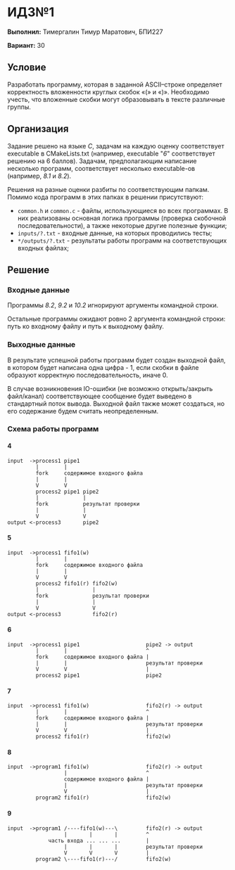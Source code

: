 # ИДЗ№1

**Выполнил:** Тимергалин Тимур Маратович, БПИ227

**Вариант:** 30

## Условие

Разработать программу, которая в заданной ASCII–строке определяет корректность вложенности круглых скобок «(» и «)». Необходимо учесть, что вложенные скобки могут образовывать в тексте различные группы.

## Организация

Задание решено на языке *C*, задачам на каждую оценку соответствует executable в CMakeLists.txt (например, executable "*6*" соответствует решению на 6 баллов). Задачам, предполагающим написание несколько программ, соответствует несколько executable-ов (например, *8.1* и *8.2*).

Решения на разные оценки разбиты по соответствующим папкам. Помимо кода программ в этих папках в решении присутствуют:

- `common.h` и `common.c` - файлы, использующиеся во всех программах. В них реализованы основная логика программы (проверка скобочной последовательности), а также некоторые другие полезные функции;
- `inputs/?.txt` - входные данные, на которых проводились тесты;
- `*/outputs/?.txt` - результаты работы программ на соответствующих входных файлах;

## Решение

### Входные данные

Программы *8.2*, *9.2* и *10.2* игнорируют аргументы командной строки.

Остальные программы ожидают ровно 2 аргумента командной строки: путь ко входному файлу и путь к выходному файлу.

### Выходные данные

В результате успешной работы программ будет создан выходной файл, в котором будет написана одна цифра - 1, если скобки в файле образуют корректную последовательность, иначе 0.

В случае возникновения IO-ошибки (не возможно открыть/закрыть файл/канал) соответствующее сообщение будет выведено в стандартный поток вывода. Выходной файл также может создаться, но его содержание будем считать неопределенным.

### Схема работы программ

#### 4

```
input  ->process1 pipe1
         |        |
         fork     содержимое входного файла
         |        |
         V        V
         process2 pipe1 pipe2
         |              |
         fork           результат проверки
         |              |
         V              V
output <-process3       pipe2
```

#### 5

```
input  ->process1 fifo1(w)
         |        |
         fork     содержимое входного файла
         |        |
         V        V
         process2 fifo1(r) fifo2(w)
         |                 |
         fork              результат проверки
         |                 |
         V                 V
output <-process3          fifo2(r)
```

#### 6

```
input  ->process1 pipe1                     pipe2 -> output
         |        |                         ^
         fork     содержимое входного файла |
         |        |                         результат проверки
         V        V                         |
         process2 pipe1                     pipe2
```

#### 7

```
input  ->process1 fifo1(w)                  fifo2(r) -> output
         |        |                         ^
         fork     содержимое входного файла |
         |        |                         результат проверки
         V        V                         |
         process2 fifo1(r)                  fifo2(w)
```

#### 8

```
input  ->program1 fifo1(w)                  fifo2(r) -> output
                  |                         ^
                  содержимое входного файла |
                  |                         результат проверки
                  V                         |
         program2 fifo1(r)                  fifo2(w)
```

#### 9

```
input  ->program1 /----fifo1(w)---\         fifo2(r) -> output
                  |       |       |         ^
             часть входа ... ... ...        |
                  |       |       |         результат проверки
                  V       V       V         |
         program2 \----fifo1(r)---/         fifo2(w)
```

